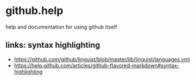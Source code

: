 # github.help


help and documentation for using github itself

## links: syntax highlighting

* https://github.com/github/linguist/blob/master/lib/linguist/languages.yml
* https://help.github.com/articles/github-flavored-markdown#syntax-highlighting
